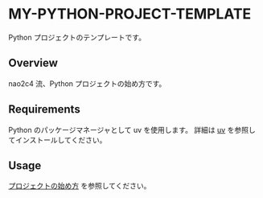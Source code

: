 # MY-PYTHON-PROJECT-TEMPLATE

Python プロジェクトのテンプレートです。

## Overview

nao2c4 流、Python プロジェクトの始め方です。

## Requirements

Python のパッケージマネージャとして uv を使用します。
詳細は [uv](https://docs.astral.sh/uv/getting-started/installation/) を参照してインストールしてください。

## Usage

[プロジェクトの始め方](docs/getting-started.md) を参照してください。
